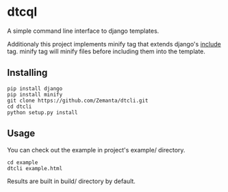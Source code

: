 dtcql
=====

A simple command line interface to django templates. 

Additionaly this project implements minify tag that extends django's [include](https://docs.djangoproject.com/en/dev/ref/templates/builtins/#include) tag. minify tag will minify files before including them into the template.

Installing
----------

    pip install django
    pip install minify
    git clone https://github.com/Zemanta/dtcli.git
    cd dtcli
    python setup.py install

Usage
-----

You can check out the example in project's example/ directory.

    cd example
    dtcli example.html

Results are built in build/ directory by default.

